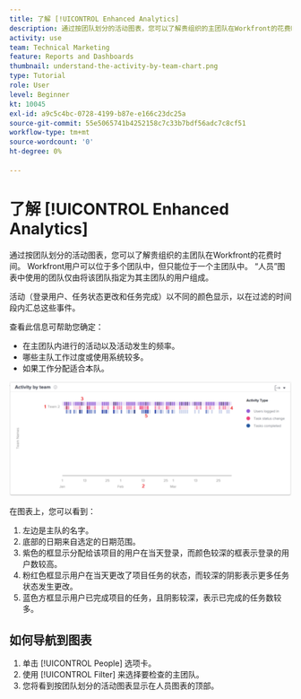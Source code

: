 ```yaml
---
title: 了解 [!UICONTROL Enhanced Analytics]
description: 通过按团队划分的活动图表，您可以了解贵组织的主团队在Workfront的花费时间。
activity: use
team: Technical Marketing
feature: Reports and Dashboards
thumbnail: understand-the-activity-by-team-chart.png
type: Tutorial
role: User
level: Beginner
kt: 10045
exl-id: a9c5c4bc-0728-4199-b87e-e166c23dc25a
source-git-commit: 55e5065741b4252158c7c33b7bdf56adc7c8cf51
workflow-type: tm+mt
source-wordcount: '0'
ht-degree: 0%

---
```


# 了解 [!UICONTROL Enhanced Analytics]

通过按团队划分的活动图表，您可以了解贵组织的主团队在Workfront的花费时间。 Workfront用户可以位于多个团队中，但只能位于一个主团队中。 “人员”图表中使用的团队仅由将该团队指定为其主团队的用户组成。

活动（登录用户、任务状态更改和任务完成）以不同的颜色显示，以在过滤的时间段内汇总这些事件。

查看此信息可帮助您确定：

* 在主团队内进行的活动以及活动发生的频率。
* 哪些主队工作过度或使用系统较多。
* 如果工作分配适合本队。

![该图像显示按团队划分的活动图，其中包含以下项目符号中描述的区域的数字](assets/section-3-1.png)

在图表上，您可以看到：

1. 左边是主队的名字。
1. 底部的日期来自选定的日期范围。
1. 紫色的框显示分配给该项目的用户在当天登录，而颜色较深的框表示登录的用户数较高。
1. 粉红色框显示用户在当天更改了项目任务的状态，而较深的阴影表示更多任务状态发生更改。
1. 蓝色方框显示用户已完成项目的任务，且阴影较深，表示已完成的任务数较多。

## 如何导航到图表

1. 单击 [!UICONTROL People] 选项卡。
1. 使用 [!UICONTROL Filter] 来选择要检查的主团队。
1. 您将看到按团队划分的活动图表显示在人员图表的顶部。
